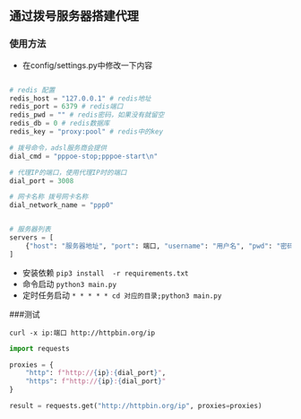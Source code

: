## 通过拨号服务器搭建代理

### 使用方法

- 在config/settings.py中修改一下内容
```python

# redis 配置
redis_host = "127.0.0.1" # redis地址
redis_port = 6379 # redis端口
redis_pwd = "" # redis密码，如果没有就留空
redis_db = 0 # redis数据库
redis_key = "proxy:pool" # redis中的key

# 拨号命令，adsl服务商会提供
dial_cmd = "pppoe-stop;pppoe-start\n"

# 代理IP的端口，使用代理IP时的端口
dial_port = 3008

# 网卡名称 拨号网卡名称
dial_network_name = "ppp0"


# 服务器列表
servers = [
    {"host": "服务器地址", "port": 端口, "username": "用户名", "pwd": "密码"},
]

```
- 安装依赖
```pip3 install  -r requirements.txt```
- 命令启动
```python3 main.py```
- 定时任务启动
```* * * * * cd 对应的目录;python3 main.py```

###测试
```shell
curl -x ip:端口 http://httpbin.org/ip
```
```python
import requests

proxies = {
    "http": f"http://{ip}:{dial_port}",
    "https": f"http://{ip}:{dial_port}"
}

result = requests.get("http://httpbin.org/ip", proxies=proxies)
```